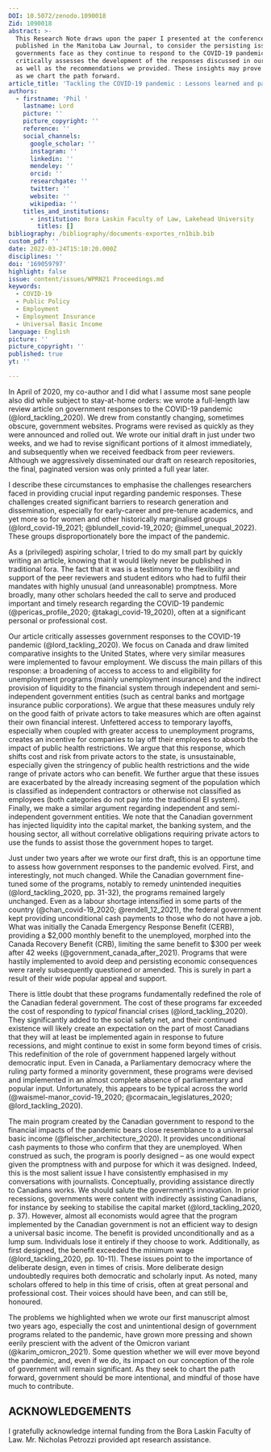 ```yaml
---
DOI: 10.5072/zenodo.1090018
Zid: 1090018
abstract: >-
  This Research Note draws upon the paper I presented at the conference,
  published in the Manitoba Law Journal, to consider the persisting issues
  governments face as they continue to respond to the COVID-19 pandemic. It
  critically assesses the development of the responses discussed in our article,
  as well as the recommendations we provided. These insights may prove valuable
  as we chart the path forward.
article_title: 'Tackling the COVID-19 pandemic : Lessons learned and paths forward'
authors:
  - firstname: 'Phil '
    lastname: Lord
    picture: ''
    picture_copyright: ''
    reference: ''
    social_channels:
      google_scholar: ''
      instagram: ''
      linkedin: ''
      mendeley: ''
      orcid: ''
      researchgate: ''
      twitter: ''
      website: ''
      wikipedia: ''
    titles_and_institutions:
      - institution: Bora Laskin Faculty of Law, Lakehead University
        titles: []
bibliography: /bibliography/documents-exportes_rn1bib.bib
custom_pdf: ''
date: 2022-03-24T15:10:20.000Z
disciplines: ''
doi: '169059797'
highlight: false
issue: content/issues/WPRN21 Proceedings.md
keywords:
  - COVID-19
  - Public Policy
  - Employment
  - Employment Insurance
  - Universal Basic Income
language: English
picture: ''
picture_copyright: ''
published: true
yt: ''

---
```




In April of 2020, my co-author and I did what I assume most sane people also did while subject to stay-at-home orders: we wrote a full-length law review article on government responses to the COVID-19 pandemic (@lord_tackling_2020). We drew from constantly changing, sometimes obscure, government websites. Programs were revised as quickly as they were announced and rolled out. We wrote our initial draft in just under two weeks, and we had to revise significant portions of it almost immediately, and subsequently when we received feedback from peer reviewers. Although we aggressively disseminated our draft on research repositories, the final, paginated version was only printed a full year later.

I describe these circumstances to emphasise the challenges researchers faced in providing crucial input regarding pandemic responses. These challenges created significant barriers to research generation and dissemination, especially for early-career and pre-tenure academics, and yet more so for women and other historically marginalised groups (@lord_covid-19_2021; @blundell_covid-19_2020; @immel_unequal_2022). These groups disproportionately bore the impact of the pandemic.

As a (privileged) aspiring scholar, I tried to do my small part by quickly writing an article, knowing that it would likely never be published in traditional fora. The fact that it was is a testimony to the flexibility and support of the peer reviewers and student editors who had to fulfil their mandates with highly unusual (and unreasonable) promptness. More broadly, many other scholars heeded the call to serve and produced important and timely research regarding the COVID-19 pandemic (@pericas_profile_2020; @takagi_covid-19_2020), often at a significant personal or professional cost.

Our article critically assesses government responses to the COVID-19 pandemic (@lord_tackling_2020). We focus on Canada and draw limited comparative insights to the United States, where very similar measures were implemented to favour employment. We discuss the main pillars of this response: a broadening of access to access to and eligibility for unemployment programs (mainly unemployment insurance) and the indirect provision of liquidity to the financial system through independent and semi-independent government entities (such as central banks and mortgage insurance public corporations). We argue that these measures unduly rely on the good faith of private actors to take measures which are often against their own financial interest. Unfettered access to temporary layoffs, especially when coupled with greater access to unemployment programs, creates an incentive for companies to lay off their employees to absorb the impact of public health restrictions. We argue that this response, which shifts cost and risk from private actors to the state, is unsustainable, especially given the stringency of public health restrictions and the wide range of private actors who can benefit. We further argue that these issues are exacerbated by the already increasing segment of the population which is classified as independent contractors or otherwise not classified as employees (both categories do not pay into the traditional EI system). Finally, we make a similar argument regarding independent and semi-independent government entities. We note that the Canadian government has injected liquidity into the capital market, the banking system, and the housing sector, all without correlative obligations requiring private actors to use the funds to assist those the government hopes to target.

Just under two years after we wrote our first draft, this is an opportune time to assess how government responses to the pandemic evolved. First, and interestingly, not much changed. While the Canadian government fine-tuned some of the programs, notably to remedy unintended inequities (@lord_tackling_2020, pp. 31-32), the programs remained largely unchanged. Even as a labour shortage intensified in some parts of the country (@chan_covid-19_2020; @rendell_12_2021), the federal government kept providing unconditional cash payments to those who do not have a job. What was initially the Canada Emergency Response Benefit (CERB), providing a $2,000 monthly benefit to the unemployed, morphed into the Canada Recovery Benefit (CRB), limiting the same benefit to $300 per week after 42 weeks (@government_canada_after_2021). Programs that were hastily implemented to avoid deep and persisting economic consequences were rarely subsequently questioned or amended. This is surely in part a result of their wide popular appeal and support.

There is little doubt that these programs fundamentally redefined the role of the Canadian federal government. The cost of these programs far exceeded the cost of responding to _typical_ financial crises (@lord_tackling_2020). They significantly added to the social safety net, and their continued existence will likely create an expectation on the part of most Canadians that they will at least be implemented again in response to future recessions, and might continue to exist in some form beyond times of crisis. This redefinition of the role of government happened largely without democratic input. Even in Canada, a Parliamentary democracy where the ruling party formed a minority government, these programs were devised and implemented in an almost complete absence of parliamentary and popular input. Unfortunately, this appears to be typical across the world (@waismel-manor_covid-19_2020; @cormacain_legislatures_2020; @lord_tackling_2020).

The main program created by the Canadian government to respond to the financial impacts of the pandemic bears close resemblance to a universal basic income (@fleischer_architecture_2020). It provides unconditional cash payments to those who confirm that they are unemployed. When construed as such, the program is poorly designed – as one would expect given the promptness with and purpose for which it was designed. Indeed, this is the most salient issue I have consistently emphasised in my conversations with journalists. Conceptually, providing assistance directly to Canadians works. We should salute the government’s innovation. In prior recessions, governments were content with indirectly assisting Canadians, for instance by seeking to stabilise the capital market (@lord_tackling_2020, p. 37). However, almost all economists would agree that the program implemented by the Canadian government is not an efficient way to design a universal basic income. The benefit is provided unconditionally and as a lump sum. Individuals lose it entirely if they choose to work. Additionally, as first designed, the benefit exceeded the minimum wage (@lord_tackling_2020, pp. 10-11). These issues point to the importance of deliberate design, even in times of crisis. More deliberate design undoubtedly requires both democratic and scholarly input. As noted, many scholars offered to help in this time of crisis, often at great personal and professional cost. Their voices should have been, and can still be, honoured.

The problems we highlighted when we wrote our first manuscript almost two years ago, especially the cost and unintentional design of government programs related to the pandemic, have grown more pressing and shown eerily prescient with the advent of the Omicron variant (@karim_omicron_2021). Some question whether we will ever move beyond the pandemic, and, even if we do, its impact on our conception of the role of government will remain significant. As they seek to chart the path forward, government should be more intentional, and mindful of those have much to contribute.

## ACKNOWLEDGEMENTS

I gratefully acknowledge internal funding from the Bora Laskin Faculty of Law. Mr. Nicholas Petrozzi provided apt research assistance.
